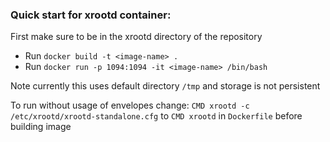 ### Quick start for xrootd container:

First make sure to be in the xrootd directory of the repository
- Run `docker build -t <image-name> .`
- Run `docker run -p 1094:1094 -it <image-name> /bin/bash`

Note currently this uses default directory `/tmp` and storage is not persistent

To run without usage of envelopes change:
`CMD xrootd -c /etc/xrootd/xrootd-standalone.cfg` to `CMD xrootd` in `Dockerfile` before building image